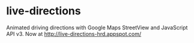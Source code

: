 # live-directions
Animated driving directions with Google Maps StreetView and JavaScript API v3. Now at http://live-directions-hrd.appspot.com/
